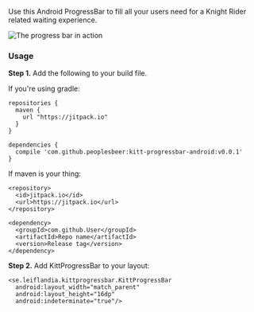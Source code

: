 Use this Android ProgressBar to fill all your users need for a Knight Rider related waiting experience.

![The progress bar in action](http://i.imgur.com/HDkLpV9.gif)

### Usage

**Step 1.** Add the following to your build file.

If you're using gradle:

```
repositories {
  maven {
    url "https://jitpack.io"
  }
}

dependencies {
  compile 'com.github.peoplesbeer:kitt-progressbar-android:v0.0.1'
}
```

If maven is your thing:

```
<repository>
  <id>jitpack.io</id>
  <url>https://jitpack.io</url>
</repository>

<dependency>
  <groupId>com.github.User</groupId>
  <artifactId>Repo name</artifactId>
  <version>Release tag</version>
</dependency>
```

**Step 2.** Add KittProgressBar to your layout:

```
<se.leiflandia.kittprogressbar.KittProgressBar
  android:layout_width="match_parent"
  android:layout_height="16dp"
  android:indeterminate="true"/>
```

